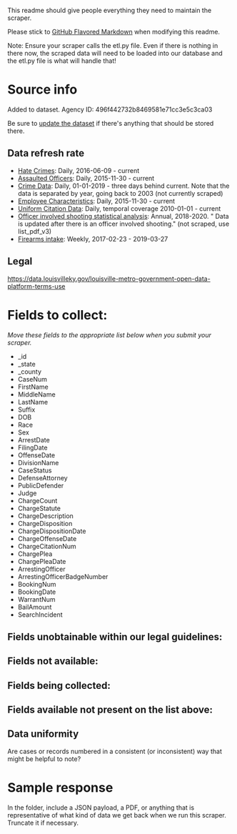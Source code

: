 This readme should give people everything they need to maintain the scraper.

Please stick to [GitHub Flavored Markdown](https://guides.github.com/features/mastering-markdown/) when modifying this readme.  

Note: Ensure your scraper calls the etl.py file. Even if there is nothing in there now, the scraped data will need to be loaded into our database and the etl.py file is what will handle that!

# Source info
Added to dataset. Agency ID: 496f442732b8469581e71cc3e5c3ca03

Be sure to [update the dataset](https://www.dolthub.com/repositories/pdap/datasets) if there's anything that should be stored there.

## Data refresh rate
* [Hate Crimes](https://data.louisvilleky.gov/dataset/lmpd-hate-crimes): Daily, 2016-06-09 - current
* [Assaulted Officers](https://data.louisvilleky.gov/dataset/assaulted-officers): Daily, 2015-11-30 - current
* [Crime Data](https://data.louisvilleky.gov/dataset/crime-reports): Daily, 01-01-2019 - three days behind current. Note that the data is separated by year, going back to 2003 (not currently scraped)
* [Employee Characteristics](https://lky-open-data.s3.amazonaws.com/LMPD/LMPD_Demographics.csv): Daily, 2015-11-30 - current
* [Uniform Citation Data](https://data.louisvilleky.gov/sites/default/files/UniformCitationData%20.csv): Daily, temporal coverage 2010-01-01 - current
* [Officer involved shooting statistical analysis](https://data.louisvilleky.gov/dataset/officer-involved-shooting-and-statistical-analysis): Annual, 2018-2020. " Data is updated after there is an officer involved shooting." (not scraped, use list_pdf_v3)
* [Firearms intake](https://data.louisvilleky.gov/dataset/firearms-intake): Weekly, 2017-02-23 - 2019-03-27

## Legal
https://data.louisvilleky.gov/louisville-metro-government-open-data-platform-terms-use

# Fields to collect:
_Move these fields to the appropriate list below when you submit your scraper._

* _id
* _state
* _county
* CaseNum
* FirstName
* MiddleName
* LastName
* Suffix
* DOB
* Race
* Sex
* ArrestDate
* FilingDate
* OffenseDate
* DivisionName
* CaseStatus
* DefenseAttorney
* PublicDefender
* Judge
* ChargeCount
* ChargeStatute
* ChargeDescription
* ChargeDisposition
* ChargeDispositionDate
* ChargeOffenseDate
* ChargeCitationNum
* ChargePlea
* ChargePleaDate
* ArrestingOfficer
* ArrestingOfficerBadgeNumber
* BookingNum
* BookingDate
* WarrantNum
* BailAmount
* SearchIncident

## Fields unobtainable within our legal guidelines:

## Fields not available:

## Fields being collected:

## Fields available not present on the list above:

## Data uniformity
Are cases or records numbered in a consistent (or inconsistent) way that might be helpful to note?

# Sample response
In the folder, include a JSON payload, a PDF, or anything that is representative of what kind of data we get back when we run this scraper. Truncate it if necessary.
